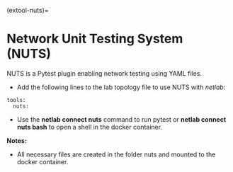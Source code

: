 (extool-nuts)=
# Network Unit Testing System (NUTS)

NUTS is a Pytest plugin enabling network testing using YAML files.

* Add the following lines to the lab topology file to use NUTS with _netlab_:

```
tools:
  nuts:
```

* Use the **netlab connect nuts** command to run pytest or **netlab connect nuts bash** to open a shell in the docker container.

**Notes:**

* All necessary files are created in the folder nuts and mounted to the docker container.
